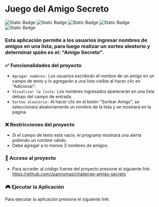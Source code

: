 

# Juego del Amigo Secreto

![Static Badge](https://img.shields.io/badge/Estado-Terminado-green)
![Static Badge](https://img.shields.io/badge/Versi%C3%B3n-v.1.2.0-blue)
![Static Badge](https://img.shields.io/badge/DocType-HTML5-blue)
![Static Badge](https://img.shields.io/badge/JavaScript-8A2BE2)
![Static Badge](https://img.shields.io/badge/CSS-8A2BE2)

### Esta aplicación permite a los usuarios ingresar nombres de amigos en una lista, para luego realizar un sorteo aleatorio y determinar quién es el: "Amigo Secreto".

### :white_check_mark: Funcionalidades del proyecto

- ` Agregar nombres: ` Los usuarios escribirán el nombre de un amigo en un campo de texto y lo agregarán a una lista visible al hacer clic en "Adicionar".
- ` Visualizar la lista: ` Los nombres ingresados aparecerán en una lista debajo del campo de entrada.
- ` Sorteo aleatorio: ` Al hacer clic en el botón "Sortear Amigo", se seleccionará aleatoriamente un nombre de la lista y se mostrará en la página.

### :x: Restricciones del proyecto

- Si el campo de texto está vacío, el programa mostrará una alerta pidiendo un nombre válido.
- Debe agregar a lo menos 3 nombres de amigos.

### :file_folder: Acceso al proyecto

- Para acceder al código fuente del proyecto presione el siguiente link: https://github.com/Juannomas/challenge-amigo-secreto

### :video_game: Ejecutar la Aplicación

Para ejecutar la aplicación presione el siguiente link:

